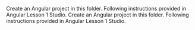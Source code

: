 Create an Angular project in this folder. Following instructions provided in Angular Lesson 1 Studio.
Create an Angular project in this folder. Following instructions provided in Angular Lesson 1 Studio.